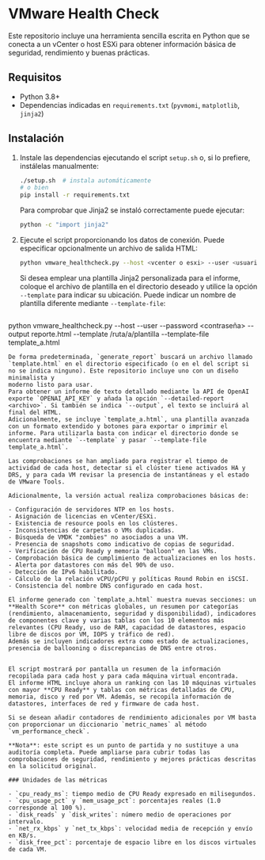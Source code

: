 # VMware Health Check

Este repositorio incluye una herramienta sencilla escrita en Python que se conecta a un vCenter o host ESXi para obtener información básica de seguridad, rendimiento y buenas prácticas.

## Requisitos

- Python 3.8+
- Dependencias indicadas en `requirements.txt` (`pyvmomi`, `matplotlib`, `jinja2`)

## Instalación

1. Instale las dependencias ejecutando el script `setup.sh` o, si lo prefiere,
   instálelas manualmente:
   ```bash
   ./setup.sh  # instala automáticamente
   # o bien
   pip install -r requirements.txt
   ```
   Para comprobar que Jinja2 se instaló correctamente puede ejecutar:
   ```bash
   python -c "import jinja2"
   ```

2. Ejecute el script proporcionando los datos de conexión. Puede especificar opcionalmente un archivo de salida HTML:
   ```bash
   python vmware_healthcheck.py --host <vcenter o esxi> --user <usuario> --password <contraseña> --output reporte.html
   ```

   Si desea emplear una plantilla Jinja2 personalizada para el informe, coloque
   el archivo de plantilla en el directorio deseado y utilice la opción
   `--template` para indicar su ubicación. Puede indicar un nombre de plantilla
   diferente mediante `--template-file`:
   ```bash
python vmware_healthcheck.py --host <vcenter o esxi> --user <usuario> --password <contraseña> --output reporte.html --template /ruta/a/plantilla --template-file template_a.html
```
De forma predeterminada, `generate_report` buscará un archivo llamado `template.html` en el directorio especificado (o en el del script si no se indica ninguno). Este repositorio incluye uno con un diseño minimalista y
moderno listo para usar.
Para obtener un informe de texto detallado mediante la API de OpenAI exporte `OPENAI_API_KEY` y añada la opción `--detailed-report <archivo>`. Si también se indica `--output`, el texto se incluirá al final del HTML.
Adicionalmente, se incluye `template_a.html`, una plantilla avanzada con un formato extendido y botones para exportar o imprimir el informe. Para utilizarla basta con indicar el directorio donde se encuentra mediante `--template` y pasar `--template-file template_a.html`.

Las comprobaciones se han ampliado para registrar el tiempo de actividad de cada host, detectar si el clúster tiene activados HA y DRS, y para cada VM revisar la presencia de instantáneas y el estado de VMware Tools.

Adicionalmente, la versión actual realiza comprobaciones básicas de:

- Configuración de servidores NTP en los hosts.
- Asignación de licencias en vCenter/ESXi.
- Existencia de resource pools en los clústeres.
- Inconsistencias de carpetas o VMs duplicadas.
- Búsqueda de VMDK "zombies" no asociados a una VM.
- Presencia de snapshots como indicativo de copias de seguridad.
- Verificación de CPU Ready y memoria "balloon" en las VMs.
- Comprobación básica de cumplimiento de actualizaciones en los hosts.
- Alerta por datastores con más del 90% de uso.
- Detección de IPv6 habilitado.
- Cálculo de la relación vCPU/pCPU y políticas Round Robin en iSCSI.
- Consistencia del nombre DNS configurado en cada host.

El informe generado con `template_a.html` muestra nuevas secciones: un **Health Score** con métricas globales, un resumen por categorías (rendimiento, almacenamiento, seguridad y disponibilidad), indicadores de componentes clave y varias tablas con los 10 elementos más relevantes (CPU Ready, uso de RAM, capacidad de datastores, espacio libre de discos por VM, IOPS y tráfico de red).
Además se incluyen indicadores extra como estado de actualizaciones, presencia de ballooning o discrepancias de DNS entre otros.


El script mostrará por pantalla un resumen de la información recopilada para cada host y para cada máquina virtual encontrada.
El informe HTML incluye ahora un ranking con las 10 máquinas virtuales con mayor **CPU Ready** y tablas con métricas detalladas de CPU, memoria, disco y red por VM. Además, se recopila información de datastores, interfaces de red y firmware de cada host.

Si se desean añadir contadores de rendimiento adicionales por VM basta con proporcionar un diccionario `metric_names` al método `vm_performance_check`.

**Nota**: este script es un punto de partida y no sustituye a una auditoría completa. Puede ampliarse para cubrir todas las comprobaciones de seguridad, rendimiento y mejores prácticas descritas en la solicitud original.

### Unidades de las métricas

- `cpu_ready_ms`: tiempo medio de CPU Ready expresado en milisegundos.
- `cpu_usage_pct` y `mem_usage_pct`: porcentajes reales (1.0 corresponde al 100 %).
- `disk_reads` y `disk_writes`: número medio de operaciones por intervalo.
- `net_rx_kbps` y `net_tx_kbps`: velocidad media de recepción y envío en KB/s.
- `disk_free_pct`: porcentaje de espacio libre en los discos virtuales de cada VM.

